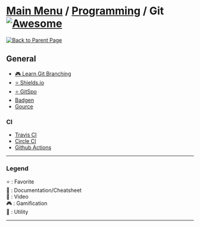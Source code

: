 # [Main Menu](../README.md) / [Programming](index.md) / Git [![Awesome](https://awesome.re/badge-flat.svg)](https://awesome.re)

[![Back to Parent Page](https://img.shields.io/badge/-Back_to_Parent_Page-blue?style=for-the-badge)](index.md)

## General
- [:video_game: Learn Git Branching](https://learngitbranching.js.org/)
- [:star: Shields.io](https://shields.io/)
- [:star: GitSpo](https://gitspo.com/)
- [Badgen](https://badgen.net/)
- [Gource](https://gource.io/)

### CI
- [Travis CI](https://travis-ci.com/)
- [Circle CI](https://circleci.com/)
- [Github Actions](https://github.com/features/actions)

---

### Legend
:star: : Favorite\
:book: : Documentation/Cheatsheet\
:movie_camera: : Video\
:video_game: : Gamification\
:wrench: : Utility

---
